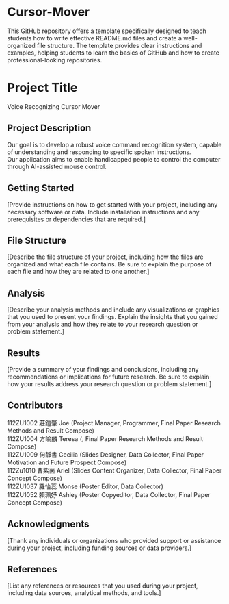 # Cursor-Mover
This GitHub repository offers a template specifically designed to teach students how to write effective README.md files and create a well-organized file structure. The template provides clear instructions and examples, helping students to learn the basics of GitHub and how to create professional-looking repositories.


# Project Title

Voice Recognizing Cursor Mover

## Project Description

Our goal is to develop a robust voice command recognition system, capable of understanding and responding to specific spoken instructions.  
Our application aims to enable handicapped people to control the computer through AI-assisted mouse control.

## Getting Started

[Provide instructions on how to get started with your project, including any necessary software or data. Include installation instructions and any prerequisites or dependencies that are required.]

## File Structure

[Describe the file structure of your project, including how the files are organized and what each file contains. Be sure to explain the purpose of each file and how they are related to one another.]

## Analysis

[Describe your analysis methods and include any visualizations or graphics that you used to present your findings. Explain the insights that you gained from your analysis and how they relate to your research question or problem statement.]

## Results

[Provide a summary of your findings and conclusions, including any recommendations or implications for future research. Be sure to explain how your results address your research question or problem statement.]

## Contributors

112ZU1002 莊鎧肇 Joe (Project Manager, Programmer, Final Paper Research Methods and Result Compose)  
112ZU1004 方喻麟 Teresa (, Final Paper Research Methods and Result Compose)  
112ZU1009 何靜書 Cecilia (Slides Designer, Data Collector, Final Paper Motivation and Future Prospect Compose)  
112Zu1010 曹紫茵 Ariel (Slides Content Organizer, Data Collector, Final Paper Concept Compose)  
112ZU1037 羅怡蕊 Monse (Poster Editor, Data Collector)  
112ZU1052 賴珮妤 Ashley (Poster Copyeditor, Data Collector, Final Paper Concept Compose)

## Acknowledgments

[Thank any individuals or organizations who provided support or assistance during your project, including funding sources or data providers.]

## References

[List any references or resources that you used during your project, including data sources, analytical methods, and tools.]
